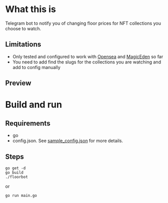 # What this is
Telegram bot to notify you of changing floor prices for NFT collections you choose to watch.
## Limitations
* Only tested and configured to work with [Opensea](https://opensea.io/) and [MagicEden](https://www.magiceden.io/) so far
* You need to add find the slugs for the collections you are watching and add to config manually
## Preview
[](https://github.com/enzosv/nftfloorbot/blob/main/screenshot.png)

# Build and run
## Requirements
* go
* config.json. See [sample_config.json](https://raw.githubusercontent.com/enzosv/nftfloorbot/main/screenshot.png) for more details.
## Steps
```
go get -d
go build
./floorbot
```
or
```
go run main.go
```

